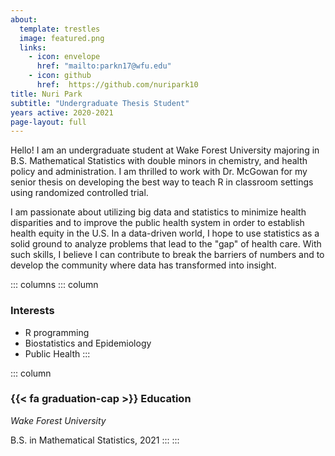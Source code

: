 ```yaml
---
about:
  template: trestles
  image: featured.png
  links:
    - icon: envelope
      href: "mailto:parkn17@wfu.edu"
    - icon: github
      href:  https://github.com/nuripark10
title: Nuri Park
subtitle: "Undergraduate Thesis Student"
years active: 2020-2021
page-layout: full
---
```


Hello! I am an undergraduate student at Wake Forest University majoring in B.S. Mathematical Statistics with double minors in chemistry, and health policy and administration. I am thrilled to work with Dr. McGowan for my senior thesis on developing the best way to teach R in classroom settings using randomized controlled trial.

I am passionate about utilizing big data and statistics to minimize health disparities and to improve the public health system in order to establish health equity in the U.S. In a data-driven world, I hope to use statistics as a solid ground to analyze problems that lead to the "gap" of health care. With such skills, I believe I can contribute to break the barriers of numbers and to develop the community where data has transformed into insight.

::: columns
::: column
### Interests

- R programming
- Biostatistics and Epidemiology
- Public Health
:::

::: column
### {{< fa graduation-cap >}} Education

*Wake Forest University*

B.S. in Mathematical Statistics, 2021
:::
:::
